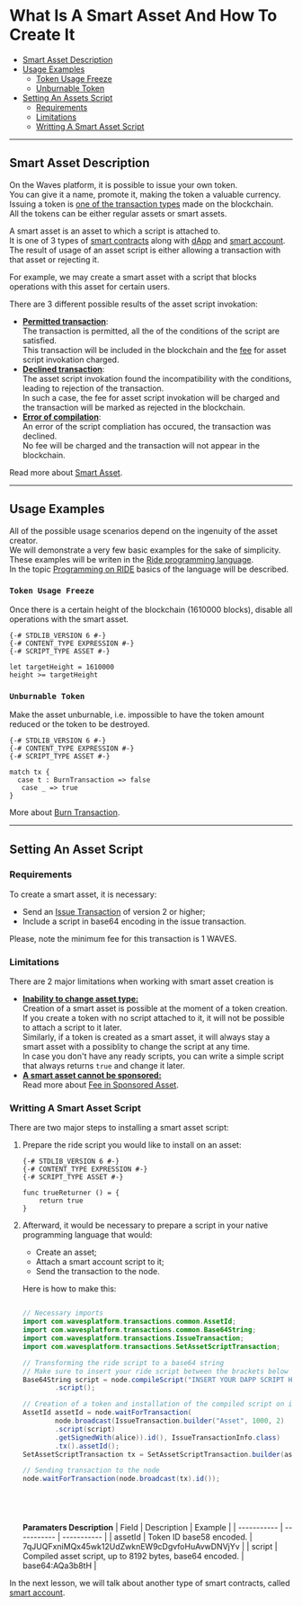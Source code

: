 # What Is A Smart Asset And How To Create It #

 - [Smart Asset Description](#smart-asset-description)
 - [Usage Examples](#usage-example)
   - [Token Usage Freeze](#token-usage-freeze)
   - [Unburnable Token](#unburnable-token)
 - [Setting An Assets Script](#setting-an-asset-script)
   - [Requirements](#requirements)
   - [Limitations](#limitations)
   - [Writting A Smart Asset Script](#writting-a-smart-asset-script)

--- 

## Smart Asset Description ##

On the Waves platform, it is possible to issue your own token.  
You can give it a name, promote it, making the token a valuable currency.  
Issuing a token is [one of the transaction types](#referencetotokenizationblockchainchapter) made on the blockchain.  
All the tokens can be either regular assets or smart assets.  

A smart asset is an asset to which a script is attached to.  
It is one of 3 types of [smart contracts](https://docs.waves.tech/en/building-apps/smart-contracts/waves-smart-contracts-overview) along with [dApp]() and [smart account]().  
The result of usage of an asset script is either allowing a transaction with that asset or rejecting it.  

For example, we may create a smart asset with a script that blocks operations with this asset for certain users.  

There are 3 different possible results of the asset script invokation:

- **<ins>Permitted transaction</ins>**:  
  The transaction is permitted, all the of the conditions of the script are satisfied.  
  This transaction will be included in the blockchain and the [fee](https://docs.waves.tech/en/building-apps/smart-contracts/what-is-smart-asset#smart-asset-fees) for asset script invokation charged.
- **<ins>Declined transaction</ins>**:  
  The asset script invokation found the incompatibility with the conditions, leading to rejection of the transaction.  
  In such a case, the fee for asset script invokation will be charged and the transaction will be marked as rejected in the blockchain.
- **<ins>Error of compilation</ins>**:  
  An error of the script compliation has occured, the transaction was declined.  
  No fee will be charged and the transaction will not appear in the blockchain.  

Read more about [Smart Asset](https://docs.waves.tech/en/building-apps/smart-contracts/what-is-smart-asset).

---

## Usage Examples ##

All of the possible usage scenarios depend on the ingenuity of the asset creator.  
We will demonstrate a very few basic examples for the sake of simplicity.  
These examples will be writen in the [Ride programming language](https://docs.waves.tech/en/ride/).  
In the topic [Programming on RIDE]() basics of the language will be described.  

### `Token Usage Freeze` ###

Once there is a certain height of the blockchain (1610000 blocks), disable all operations with the smart asset. 

```ride
{-# STDLIB_VERSION 6 #-}
{-# CONTENT_TYPE EXPRESSION #-}
{-# SCRIPT_TYPE ASSET #-}

let targetHeight = 1610000
height >= targetHeight
```

### `Unburnable Token` ###

Make the asset unburnable, i.e. impossible to have the token amount reduced or the token to be destroyed.  

```ride
{-# STDLIB_VERSION 6 #-}
{-# CONTENT_TYPE EXPRESSION #-}
{-# SCRIPT_TYPE ASSET #-}

match tx {
  case t : BurnTransaction => false
   case _ => true
}
```

More about [Burn Transaction](https://docs.waves.tech/en/blockchain/transaction-type/burn-transaction).  

---

## Setting An Asset Script ##

### Requirements ###
To create a smart asset, it is necessary:

- Send an [Issue Transaction](https://docs.waves.tech/en/blockchain/transaction-type/issue-transaction) of version 2 or higher;
- Include a script in base64 encoding in the issue transaction.

Please, note the minimum fee for this transaction is 1 WAVES.  

### Limitations ###
There are 2 major limitations when working with smart asset creation is

- **<ins>Inability to change asset type:</ins>**  
  Creation of a smart asset is possible at the moment of a token creation.  
  If you create a token with no script attached to it, it will not be possible to attach a script to it later.  
  Similarly, if a token is created as a smart asset, it will always stay a smart asset with a possiblity to change the script at any time.  
  In case you don't have any ready scripts, you can write a simple script that always returns `true` and change it later.   
- **<ins>A smart asset cannot be sponsored:</ins>**  
  Read more about [Fee in Sponsored Asset](https://docs.waves.tech/en/blockchain/transaction/transaction-fee#fee-in-sponsored-asset).


### Writting A Smart Asset Script ###

There are two major steps to installing a smart asset script:
1. Prepare the ride script you would like to install on an asset:
    ```ride
    {-# STDLIB_VERSION 6 #-}
    {-# CONTENT_TYPE EXPRESSION #-}
    {-# SCRIPT_TYPE ASSET #-}

    func trueReturner () = {
        return true
    }
    ```
2. Afterward, it would be necessary to prepare a script in your native programming language that would:  

    - Create an asset;
    - Attach a smart account script to it;
    - Send the transaction to the node.

    Here is how to make this:  
    ```js
    ```
    ```Java
    // Necessary imports
    import com.wavesplatform.transactions.common.AssetId;
    import com.wavesplatform.transactions.common.Base64String;
    import com.wavesplatform.transactions.IssueTransaction;
    import com.wavesplatform.transactions.SetAssetScriptTransaction;

    // Transforming the ride script to a base64 string
    // Make sure to insert your ride script between the brackets below
    Base64String script = node.compileScript("INSERT YOUR DAPP SCRIPT HERE")
            .script();

    // Creation of a token and installation of the compiled script on it
    AssetId assetId = node.waitForTransaction(
            node.broadcast(IssueTransaction.builder("Asset", 1000, 2)
            .script(script)
            .getSignedWith(alice)).id(), IssueTransactionInfo.class)
            .tx().assetId();
    SetAssetScriptTransaction tx = SetAssetScriptTransaction.builder(assetId, script).getSignedWith(alice);

    // Sending transaction to the node
    node.waitForTransaction(node.broadcast(tx).id());
    ```
    ```php
    ```
    ```csharp
    ```
    ```go
    ```
    ```python
    ```

    **Paramaters Description**
    | Field | Description | Example |
    | ----------- | ----------- | ----------- |
    | assetId | Token ID base58 encoded. | 7qJUQFxniMQx45wk12UdZwknEW9cDgvfoHuAvwDNVjYv |
    | script | Compiled asset script, up to 8192 bytes, base64 encoded. | base64:AQa3b8tH |


  


In the next lesson, we will talk about another type of smart contracts, called [smart account]().
